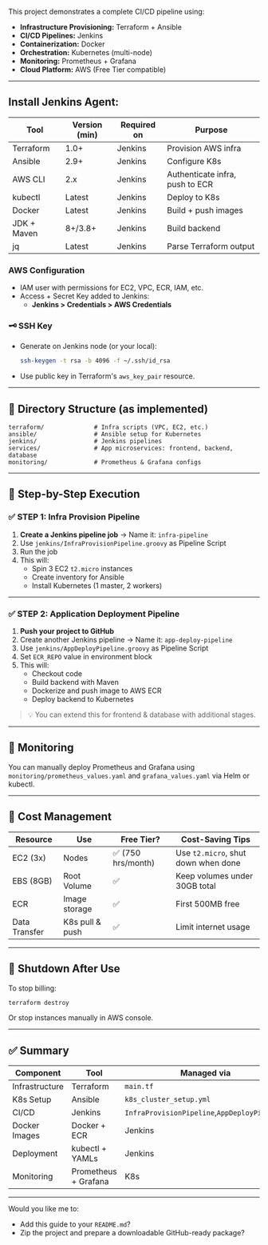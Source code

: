 This project demonstrates a complete CI/CD pipeline using:

* **Infrastructure Provisioning:** Terraform + Ansible
* **CI/CD Pipelines:** Jenkins
* **Containerization:** Docker
* **Orchestration:** Kubernetes (multi-node)
* **Monitoring:** Prometheus + Grafana
* **Cloud Platform:** AWS (Free Tier compatible)

---

## Install Jenkins Agent:

| Tool        | Version (min) | Required on | Purpose                         |
| ----------- | ------------- | ----------- | ------------------------------- |
| Terraform   | 1.0+          | Jenkins     | Provision AWS infra             |
| Ansible     | 2.9+          | Jenkins     | Configure K8s                   |
| AWS CLI     | 2.x           | Jenkins     | Authenticate infra, push to ECR |
| kubectl     | Latest        | Jenkins     | Deploy to K8s                   |
| Docker      | Latest        | Jenkins     | Build + push images             |
| JDK + Maven | 8+/3.8+       | Jenkins     | Build backend                   |
| jq          | Latest        | Jenkins     | Parse Terraform output          |

### AWS Configuration

* IAM user with permissions for EC2, VPC, ECR, IAM, etc.
* Access + Secret Key added to Jenkins:
  * **Jenkins > Credentials > AWS Credentials**

### 🗝 SSH Key

* Generate on Jenkins node (or your local):
  ```bash
  ssh-keygen -t rsa -b 4096 -f ~/.ssh/id_rsa
  ```
* Use public key in Terraform's `aws_key_pair` resource.

---

## 📁 Directory Structure (as implemented)

```
terraform/              # Infra scripts (VPC, EC2, etc.)
ansible/                # Ansible setup for Kubernetes
jenkins/                # Jenkins pipelines
services/               # App microservices: frontend, backend, database
monitoring/             # Prometheus & Grafana configs
```

---

## 🚀 Step-by-Step Execution

### ✅ STEP 1: Infra Provision Pipeline

1. **Create a Jenkins pipeline job** → Name it: `infra-pipeline`
2. Use `jenkins/InfraProvisionPipeline.groovy` as Pipeline Script
3. Run the job
4. This will:
   * Spin 3 EC2 `t2.micro` instances
   * Create inventory for Ansible
   * Install Kubernetes (1 master, 2 workers)

---

### ✅ STEP 2: Application Deployment Pipeline

1. **Push your project to GitHub**
2. Create another Jenkins pipeline → Name it: `app-deploy-pipeline`
3. Use `jenkins/AppDeployPipeline.groovy` as Pipeline Script
4. Set `ECR_REPO` value in environment block
5. This will:
   * Checkout code
   * Build backend with Maven
   * Dockerize and push image to AWS ECR
   * Deploy backend to Kubernetes

> 💡 You can extend this for frontend & database with additional stages.

---

## 🧪 Monitoring

You can manually deploy Prometheus and Grafana using `monitoring/prometheus_values.yaml` and `grafana_values.yaml` via Helm or kubectl.

---

## 💸 Cost Management

| Resource      | Use             | Free Tier?         | Cost-Saving Tips                      |
| ------------- | --------------- | ------------------ | ------------------------------------- |
| EC2 (3x)      | Nodes           | ✅ (750 hrs/month) | Use `t2.micro`, shut down when done |
| EBS (8GB)     | Root Volume     | ✅                 | Keep volumes under 30GB total         |
| ECR           | Image storage   | ✅                 | First 500MB free                      |
| Data Transfer | K8s pull & push | ✅                 | Limit internet usage                  |

---

## 🛑 Shutdown After Use

To stop billing:

```bash
terraform destroy
```

Or stop instances manually in AWS console.

---

## ✅ Summary

| Component      | Tool                 | Managed via                                      |
| -------------- | -------------------- | ------------------------------------------------ |
| Infrastructure | Terraform            | `main.tf`                                      |
| K8s Setup      | Ansible              | `k8s_cluster_setup.yml`                        |
| CI/CD          | Jenkins              | `InfraProvisionPipeline`,`AppDeployPipeline` |
| Docker Images  | Docker + ECR         | Jenkins                                          |
| Deployment     | kubectl + YAMLs      | Jenkins                                          |
| Monitoring     | Prometheus + Grafana | K8s                                              |

---

Would you like me to:

* Add this guide to your `README.md`?
* Zip the project and prepare a downloadable GitHub-ready package?

